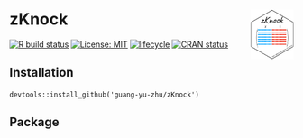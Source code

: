 # zKnock <img src="logo.png" align="right" width=15% />

  [![R build status](https://github.com/microsoft/wpa/workflows/R-CMD-check/badge.svg)](https://github.com/guang-yu-zhu/zKnock)
  [![License: MIT](https://img.shields.io/badge/License-MIT-yellow.svg)](https://opensource.org/licenses/MIT/)
  [![lifecycle](https://img.shields.io/badge/lifecycle-maturing-blue.svg)](https://lifecycle.r-lib.org/articles/stages.html)
  [![CRAN status](https://www.r-pkg.org/badges/version/wpa)](https://CRAN.R-project.org/)

## Installation
```
devtools::install_github('guang-yu-zhu/zKnock')
```

## Package

